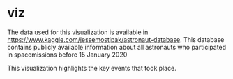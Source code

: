 # viz

The data used for this visualization is available in https://www.kaggle.com/jessemostipak/astronaut-database. This database contains publicly available information about all astronauts who participated in spacemissions before 15 January 2020

This visualization highlights the key events that took place. 
